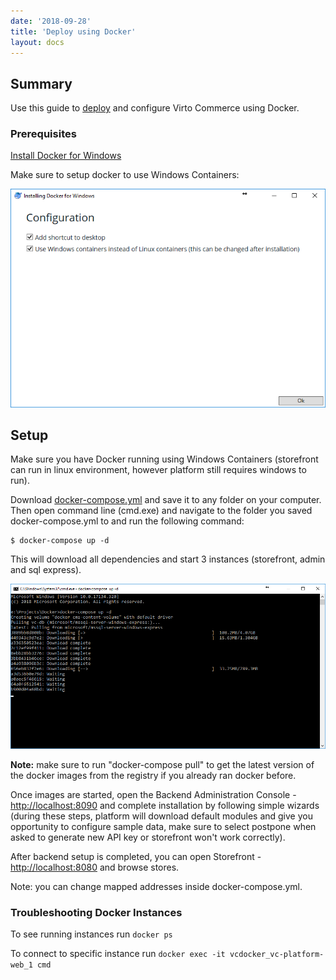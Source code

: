 ```yaml
---
date: '2018-09-28'
title: 'Deploy using Docker'
layout: docs
---
```

## Summary

Use this guide to <a class="crosslink" href="https://virtocommerce.com/" target="_blank">deploy</a> and configure Virto Commerce using Docker.

### Prerequisites
[Install Docker for Windows](https://docs.docker.com/docker-for-windows/install/)

Make sure to setup docker to use Windows Containers:

![Installing Docker](../../../assets/images/docs/docker/configure-1.png "Installing Docker")

## Setup

Make sure you have Docker running using Windows Containers (storefront can run in linux environment, however platform still requires windows to run).

Download [docker-compose.yml](https://raw.githubusercontent.com/VirtoCommerce/vc-docker/master/windows/aspnetcore/docker-compose.yml) and save it to any folder on your computer. Then open command line (cmd.exe) and navigate to the folder you saved docker-compose.yml to and run the following command:

```
$ docker-compose up -d
```

This will download all dependencies and start 3 instances (storefront, admin and sql express).

![Setting up images](../../../assets/images/docs/docker/configure-2.png "Setting up images")

**Note:** make sure to run "docker-compose pull" to get the latest version of the docker images from the registry if you already ran docker before.

Once images are started, open the Backend Administration Console - [http://localhost:8090](http://localhost:8090) and complete installation by following simple wizards (during these steps, platform will download default modules and give you opportunity to configure sample data, make sure to select postpone when asked to generate new API key or storefront won't work correctly).

After backend setup is completed, you can open Storefront - [http://localhost:8080](http://localhost:8080) and browse stores.

Note: you can change mapped addresses inside docker-compose.yml.

### Troubleshooting Docker Instances

To see running instances run `docker ps` 

To connect to specific instance run `docker exec -it vcdocker_vc-platform-web_1 cmd`